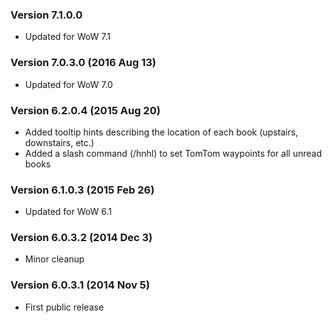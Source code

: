 ### Version 7.1.0.0

* Updated for WoW 7.1

### Version 7.0.3.0 (2016 Aug 13)

* Updated for WoW 7.0

### Version 6.2.0.4 (2015 Aug 20)

* Added tooltip hints describing the location of each book (upstairs, downstairs, etc.)
* Added a slash command (/hnhl) to set TomTom waypoints for all unread books

### Version 6.1.0.3 (2015 Feb 26)

* Updated for WoW 6.1

### Version 6.0.3.2 (2014 Dec 3)

* Minor cleanup

### Version 6.0.3.1 (2014 Nov 5)

* First public release
